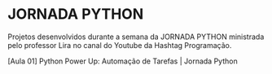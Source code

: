 # JORNADA PYTHON

Projetos desenvolvidos durante a semana da JORNADA PYTHON ministrada pelo professor Lira no canal do Youtube da Hashtag Programação.

[Aula 01] Python Power Up: Automação de Tarefas | Jornada Python
